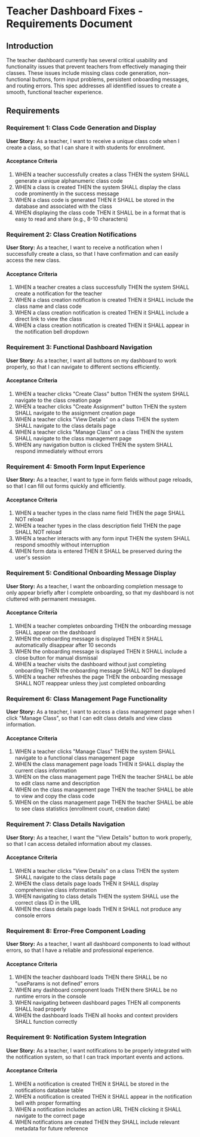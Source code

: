 # Teacher Dashboard Fixes - Requirements Document

## Introduction

The teacher dashboard currently has several critical usability and functionality issues that prevent teachers from effectively managing their classes. These issues include missing class code generation, non-functional buttons, form input problems, persistent onboarding messages, and routing errors. This spec addresses all identified issues to create a smooth, functional teacher experience.

## Requirements

### Requirement 1: Class Code Generation and Display

**User Story:** As a teacher, I want to receive a unique class code when I create a class, so that I can share it with students for enrollment.

#### Acceptance Criteria

1. WHEN a teacher successfully creates a class THEN the system SHALL generate a unique alphanumeric class code
2. WHEN a class is created THEN the system SHALL display the class code prominently in the success message
3. WHEN a class code is generated THEN it SHALL be stored in the database and associated with the class
4. WHEN displaying the class code THEN it SHALL be in a format that is easy to read and share (e.g., 8-10 characters)

### Requirement 2: Class Creation Notifications

**User Story:** As a teacher, I want to receive a notification when I successfully create a class, so that I have confirmation and can easily access the new class.

#### Acceptance Criteria

1. WHEN a teacher creates a class successfully THEN the system SHALL create a notification for the teacher
2. WHEN a class creation notification is created THEN it SHALL include the class name and class code
3. WHEN a class creation notification is created THEN it SHALL include a direct link to view the class
4. WHEN a class creation notification is created THEN it SHALL appear in the notification bell dropdown

### Requirement 3: Functional Dashboard Navigation

**User Story:** As a teacher, I want all buttons on my dashboard to work properly, so that I can navigate to different sections efficiently.

#### Acceptance Criteria

1. WHEN a teacher clicks "Create Class" button THEN the system SHALL navigate to the class creation page
2. WHEN a teacher clicks "Create Assignment" button THEN the system SHALL navigate to the assignment creation page
3. WHEN a teacher clicks "View Details" on a class THEN the system SHALL navigate to the class details page
4. WHEN a teacher clicks "Manage Class" on a class THEN the system SHALL navigate to the class management page
5. WHEN any navigation button is clicked THEN the system SHALL respond immediately without errors

### Requirement 4: Smooth Form Input Experience

**User Story:** As a teacher, I want to type in form fields without page reloads, so that I can fill out forms quickly and efficiently.

#### Acceptance Criteria

1. WHEN a teacher types in the class name field THEN the page SHALL NOT reload
2. WHEN a teacher types in the class description field THEN the page SHALL NOT reload
3. WHEN a teacher interacts with any form input THEN the system SHALL respond smoothly without interruption
4. WHEN form data is entered THEN it SHALL be preserved during the user's session

### Requirement 5: Conditional Onboarding Message Display

**User Story:** As a teacher, I want the onboarding completion message to only appear briefly after I complete onboarding, so that my dashboard is not cluttered with permanent messages.

#### Acceptance Criteria

1. WHEN a teacher completes onboarding THEN the onboarding message SHALL appear on the dashboard
2. WHEN the onboarding message is displayed THEN it SHALL automatically disappear after 10 seconds
3. WHEN the onboarding message is displayed THEN it SHALL include a close button for manual dismissal
4. WHEN a teacher visits the dashboard without just completing onboarding THEN the onboarding message SHALL NOT be displayed
5. WHEN a teacher refreshes the page THEN the onboarding message SHALL NOT reappear unless they just completed onboarding

### Requirement 6: Class Management Page Functionality

**User Story:** As a teacher, I want to access a class management page when I click "Manage Class", so that I can edit class details and view class information.

#### Acceptance Criteria

1. WHEN a teacher clicks "Manage Class" THEN the system SHALL navigate to a functional class management page
2. WHEN the class management page loads THEN it SHALL display the current class information
3. WHEN on the class management page THEN the teacher SHALL be able to edit class name and description
4. WHEN on the class management page THEN the teacher SHALL be able to view and copy the class code
5. WHEN on the class management page THEN the teacher SHALL be able to see class statistics (enrollment count, creation date)

### Requirement 7: Class Details Navigation

**User Story:** As a teacher, I want the "View Details" button to work properly, so that I can access detailed information about my classes.

#### Acceptance Criteria

1. WHEN a teacher clicks "View Details" on a class THEN the system SHALL navigate to the class details page
2. WHEN the class details page loads THEN it SHALL display comprehensive class information
3. WHEN navigating to class details THEN the system SHALL use the correct class ID in the URL
4. WHEN the class details page loads THEN it SHALL not produce any console errors

### Requirement 8: Error-Free Component Loading

**User Story:** As a teacher, I want all dashboard components to load without errors, so that I have a reliable and professional experience.

#### Acceptance Criteria

1. WHEN the teacher dashboard loads THEN there SHALL be no "useParams is not defined" errors
2. WHEN any dashboard component loads THEN there SHALL be no runtime errors in the console
3. WHEN navigating between dashboard pages THEN all components SHALL load properly
4. WHEN the dashboard loads THEN all hooks and context providers SHALL function correctly

### Requirement 9: Notification System Integration

**User Story:** As a teacher, I want notifications to be properly integrated with the notification system, so that I can track important events and actions.

#### Acceptance Criteria

1. WHEN a notification is created THEN it SHALL be stored in the notifications database table
2. WHEN a notification is created THEN it SHALL appear in the notification bell with proper formatting
3. WHEN a notification includes an action URL THEN clicking it SHALL navigate to the correct page
4. WHEN notifications are created THEN they SHALL include relevant metadata for future reference